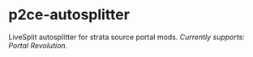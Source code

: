 # p2ce-autosplitter
LiveSplit autosplitter for strata source portal mods.
*Currently supports: Portal Revolution.*
